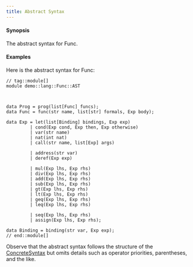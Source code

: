 ```yaml
---
title: Abstract Syntax
---
```


#### Synopsis

The abstract syntax for Func.

#### Examples

Here is the abstract syntax for Func:

```rascal
// tag::module[]
module demo::lang::Func::AST



data Prog = prog(list[Func] funcs);
data Func = func(str name, list[str] formals, Exp body);

data Exp = let(list[Binding] bindings, Exp exp)
         | cond(Exp cond, Exp then, Exp otherwise)
         | var(str name)
         | nat(int nat)
         | call(str name, list[Exp] args)

         | address(str var)
         | deref(Exp exp)
         
         | mul(Exp lhs, Exp rhs)
         | div(Exp lhs, Exp rhs)
         | add(Exp lhs, Exp rhs)
         | sub(Exp lhs, Exp rhs)
         | gt(Exp lhs, Exp rhs)
         | lt(Exp lhs, Exp rhs)
         | geq(Exp lhs, Exp rhs)
         | leq(Exp lhs, Exp rhs)
         
         | seq(Exp lhs, Exp rhs)
         | assign(Exp lhs, Exp rhs);

data Binding = binding(str var, Exp exp);
// end::module[]

```

                
Observe that the abstract syntax follows the structure of the [ConcreteSyntax](../../../../Recipes/Languages/Func/ConcreteSyntax) but
omits details such as operator priorities, parentheses, and the like.


